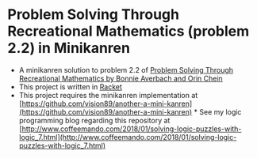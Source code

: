 # Problem Solving Through Recreational Mathematics (problem 2.2) in Minikanren
* A minikanren solution to problem 2.2 of [Problem Solving Through Recreational Mathematics by Bonnie Averbach and Orin Chein](http://store.doverpublications.com/0486409171.html)
* This project is written in [Racket](https://racket-lang.org/)
* This project requires the minikanren implementation at [https://github.com/vision89/another-a-mini-kanren](https://github.com/vision89/another-a-mini-kanren) * See my logic programming blog regarding this repository at [http://www.coffeemando.com/2018/01/solving-logic-puzzles-with-logic_7.html](http://www.coffeemando.com/2018/01/solving-logic-puzzles-with-logic_7.html)
